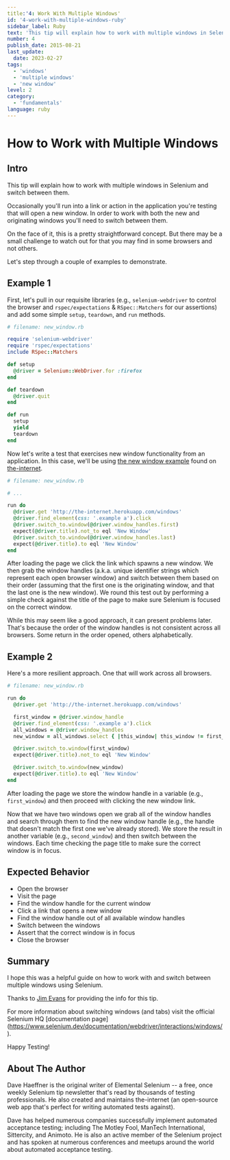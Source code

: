```yaml
---
title:'4: Work With Multiple Windows'
id: '4-work-with-multiple-windows-ruby'
sidebar_label: Ruby 
text: 'This tip will explain how to work with multiple windows in Selenium and switch between them. Occasionally you'll run into a link or action in the application you're testing that will open a new window.'
number: 4
publish_date: 2015-08-21
last_update:
  date: 2023-02-27
tags:
  - 'windows'
  - 'multiple windows'
  - 'new window'
level: 2
category:
  - 'fundamentals'
language: ruby
---
```


# How to Work with Multiple Windows

## Intro

This tip will explain how to work with multiple windows in Selenium and switch between them.

Occasionally you'll run into a link or action in the application you're testing that will open a new window. In order to work with both the new and originating windows you'll need to switch between them.

On the face of it, this is a pretty straightforward concept. But there may be a small challenge to watch out for that you may find in some browsers and not others.

Let's step through a couple of examples to demonstrate.

## Example 1

First, let's pull in our requisite libraries (e.g., `selenium-webdriver` to control the browser and `rspec/expectations` & `RSpec::Matchers` for our assertions) and add some simple `setup`, `teardown`, and `run` methods.

```ruby
# filename: new_window.rb

require 'selenium-webdriver'
require 'rspec/expectations'
include RSpec::Matchers

def setup
  @driver = Selenium::WebDriver.for :firefox
end

def teardown
  @driver.quit
end

def run
  setup
  yield
  teardown
end
```

Now let's write a test that exercises new window functionality from an application. In this case, we'll be using [the new window example](http://the-internet.herokuapp.com/windows) found on [the-internet](https://github.com/tourdedave/the-internet).

```ruby
# filename: new_window.rb

# ...

run do
  @driver.get 'http://the-internet.herokuapp.com/windows'
  @driver.find_element(css: '.example a').click
  @driver.switch_to.window(@driver.window_handles.first)
  expect(@driver.title).not_to eql 'New Window'
  @driver.switch_to.window(@driver.window_handles.last)
  expect(@driver.title).to eql 'New Window'
end
```

After loading the page we click the link which spawns a new window. We then grab the window handles (a.k.a. unique identifier strings which represent each open browser window) and switch between them based on their order (assuming that the first one is the originating window, and that the last one is the new window). We round this test out by performing a simple check against the title of the page to make sure Selenium is focused on the correct window.

While this may seem like a good approach, it can present problems later. That's because the order of the window handles is not consistent across all browsers. Some return in the order opened, others alphabetically.

## Example 2

Here's a more resilient approach. One that will work across all browsers.

```ruby
# filename: new_window.rb

run do
  @driver.get 'http://the-internet.herokuapp.com/windows'

  first_window = @driver.window_handle
  @driver.find_element(css: '.example a').click
  all_windows = @driver.window_handles
  new_window = all_windows.select { |this_window| this_window != first_window }

  @driver.switch_to.window(first_window)
  expect(@driver.title).not_to eql 'New Window'

  @driver.switch_to.window(new_window)
  expect(@driver.title).to eql 'New Window'
end
```

After loading the page we store the window handle in a variable (e.g., `first_window`) and then proceed with clicking the new window link.

Now that we have two windows open we grab all of the window handles and search through them to find the new window handle (e.g., the handle that doesn't match the first one we've already stored). We store the result in another variable (e.g., `second_window`) and then switch between the windows. Each time checking the page title to make sure the correct window is in focus.

## Expected Behavior

+ Open the browser
+ Visit the page
+ Find the window handle for the current window
+ Click a link that opens a new window
+ Find the window handle out of all available window handles
+ Switch between the windows
+ Assert that the correct window is in focus
+ Close the browser

## Summary

I hope this was a helpful guide on how to work with and switch between multiple windows using Selenium.

Thanks to [Jim Evans](https://twitter.com/jimevansmusic) for providing the info for this tip.

For more information about switching windows (and tabs) visit the official Selenium HQ [documentation page] (https://www.selenium.dev/documentation/webdriver/interactions/windows/).

Happy Testing!

## About The Author

Dave Haeffner is the original writer of Elemental Selenium -- a free, once weekly Selenium tip newsletter that's read by thousands of testing professionals. He also created and maintains the-internet (an open-source web app that's perfect for writing automated tests against).

Dave has helped numerous companies successfully implement automated acceptance testing; including The Motley Fool, ManTech International, Sittercity, and Animoto. He is also an active member of the Selenium project and has spoken at numerous conferences and meetups around the world about automated acceptance testing.
